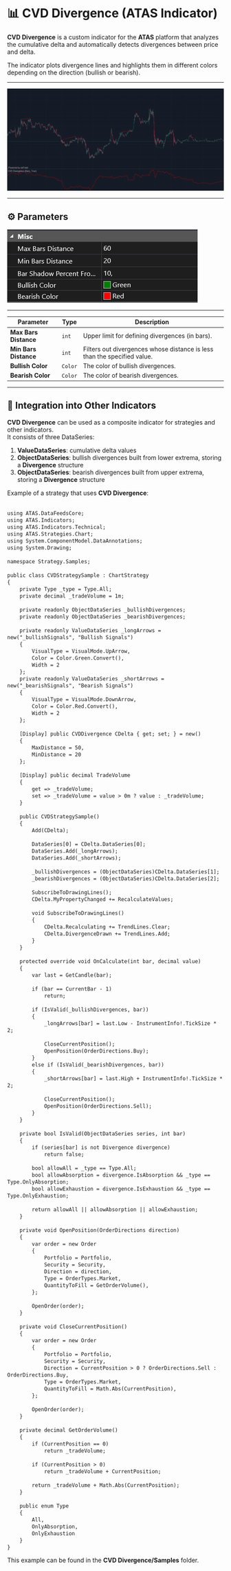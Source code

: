 # 📊 CVD Divergence (ATAS Indicator)

**CVD Divergence** is a custom indicator for the **ATAS** platform that analyzes the cumulative delta and automatically detects divergences between price and delta.

The indicator plots divergence lines and highlights them in different colors depending on the direction (bullish or bearish).

---

<img src="https://github.com/Eipix/CVD-Divergence/blob/master/assets/divergences_btc_futures.png">

---

## ⚙️ Parameters

<img src="https://github.com/Eipix/CVD-Divergence/blob/master/assets/divergence_parameters.png">

---

| Parameter | Type | Description |
|-----------|------|-------------|
| **Max Bars Distance** | `int` | Upper limit for defining divergences (in bars). |
| **Min Bars Distance** | `int` | Filters out divergences whose distance is less than the specified value. |
| **Bullish Color** | `Color` | The color of bullish divergences. |
| **Bearish Color** | `Color` | The color of bearish divergences. |

---

## 📌 Integration into Other Indicators

**CVD Divergence** can be used as a composite indicator for strategies and other indicators.  
It consists of three DataSeries:

1. **ValueDataSeries**: cumulative delta values  
2. **ObjectDataSeries**: bullish divergences built from lower extrema, storing a **Divergence** structure  
3. **ObjectDataSeries**: bearish divergences built from upper extrema, storing a **Divergence** structure  

Example of a strategy that uses **CVD Divergence**: 

```

using ATAS.DataFeedsCore;
using ATAS.Indicators;
using ATAS.Indicators.Technical;
using ATAS.Strategies.Chart;
using System.ComponentModel.DataAnnotations;
using System.Drawing;

namespace Strategy.Samples;

public class CVDStrategySample : ChartStrategy
{
    private Type _type = Type.All;
    private decimal _tradeVolume = 1m;

    private readonly ObjectDataSeries _bullishDivergences;
    private readonly ObjectDataSeries _bearishDivergences;

    private readonly ValueDataSeries _longArrows = new("_bullishSignals", "Bullish Signals")
    {
        VisualType = VisualMode.UpArrow,
        Color = Color.Green.Convert(),
        Width = 2
    };
    private readonly ValueDataSeries _shortArrows = new("_bearishSignals", "Bearish Signals")
    {
        VisualType = VisualMode.DownArrow,
        Color = Color.Red.Convert(),
        Width = 2
    };

    [Display] public CVDDivergence CDelta { get; set; } = new()
    {
        MaxDistance = 50,
        MinDistance = 20
    };

    [Display] public decimal TradeVolume
    {
        get => _tradeVolume;
        set => _tradeVolume = value > 0m ? value : _tradeVolume;
    }

    public CVDStrategySample()
    {
        Add(CDelta);

        DataSeries[0] = CDelta.DataSeries[0];
        DataSeries.Add(_longArrows);
        DataSeries.Add(_shortArrows);

        _bullishDivergences = (ObjectDataSeries)CDelta.DataSeries[1];
        _bearishDivergences = (ObjectDataSeries)CDelta.DataSeries[2];

        SubscribeToDrawingLines();
        CDelta.MyPropertyChanged += RecalculateValues;

        void SubscribeToDrawingLines()
        {
            CDelta.Recalculating += TrendLines.Clear;
            CDelta.DivergenceDrawn += TrendLines.Add;
        }
    }

    protected override void OnCalculate(int bar, decimal value)
    {
        var last = GetCandle(bar);

        if (bar == CurrentBar - 1)
            return;

        if (IsValid(_bullishDivergences, bar))
        {
            _longArrows[bar] = last.Low - InstrumentInfo!.TickSize * 2;

            CloseCurrentPosition();
            OpenPosition(OrderDirections.Buy);
        }
        else if (IsValid(_bearishDivergences, bar))
        {
            _shortArrows[bar] = last.High + InstrumentInfo!.TickSize * 2;

            CloseCurrentPosition();
            OpenPosition(OrderDirections.Sell);
        }
    }

    private bool IsValid(ObjectDataSeries series, int bar)
    {
        if (series[bar] is not Divergence divergence)
            return false;

        bool allowAll = _type == Type.All;
        bool allowAbsorption = divergence.IsAbsorption && _type == Type.OnlyAbsorption;
        bool allowExhaustion = divergence.IsExhaustion && _type == Type.OnlyExhaustion;

        return allowAll || allowAbsorption || allowExhaustion;
    }

    private void OpenPosition(OrderDirections direction)
    {
        var order = new Order
        {
            Portfolio = Portfolio,
            Security = Security,
            Direction = direction,
            Type = OrderTypes.Market,
            QuantityToFill = GetOrderVolume(),
        };

        OpenOrder(order);
    }

    private void CloseCurrentPosition()
    {
        var order = new Order
        {
            Portfolio = Portfolio,
            Security = Security,
            Direction = CurrentPosition > 0 ? OrderDirections.Sell : OrderDirections.Buy,
            Type = OrderTypes.Market,
            QuantityToFill = Math.Abs(CurrentPosition),
        };

        OpenOrder(order);
    }

    private decimal GetOrderVolume()
    {
        if (CurrentPosition == 0)
            return _tradeVolume;

        if (CurrentPosition > 0)
            return _tradeVolume + CurrentPosition;

        return _tradeVolume + Math.Abs(CurrentPosition);
    }

    public enum Type
    {
        All,
        OnlyAbsorption,
        OnlyExhaustion
    }
}

```

This example can be found in the **CVD Divergence/Samples** folder.
